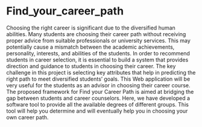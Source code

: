 # Find_your_career_path
Choosing the right career is significant due to the diversified human abilities. Many students are choosing their career path without receiving proper advice from suitable professionals or university services. This may potentially cause a mismatch between the academic achievements, personality, interests, and abilities of the students. In order to recommend students in career selection, it is essential to build a system that provides direction and guidance to students in choosing their career. The key challenge in this project is selecting key attributes that help in predicting the right path to meet diversified students’ goals. This Web application will be very useful for the students as an advisor in choosing their career course. 
The proposed framework for Find your Career Path is aimed at bridging the gap between students and career counselors. Here, we have developed a software tool to provide all the available degrees of different groups. This tool will help you determine and will eventually help you in choosing your own career path.
